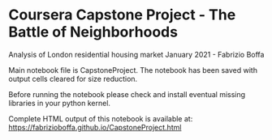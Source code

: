 # Coursera Capstone Project - The Battle of Neighborhoods
Analysis of London residential housing market
January 2021 - Fabrizio Boffa

Main notebook file is CapstoneProject.
The notebook has been saved with output cells cleared for size reduction.

Before running the notebook please check and install eventual missing libraries in your python kernel.

Complete HTML output of this notebook is available at:
https://fabrizioboffa.github.io/CapstoneProject.html
